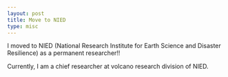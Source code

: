 ```yaml
---
layout: post
title: Move to NIED
type: misc
---
```


I moved to NIED (National Research Institute for Earth Science and Disaster Resilience) as a permanent researcher!!    

Currently, I am a chief researcher at volcano research division of NIED.
